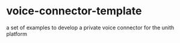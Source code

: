 # voice-connector-template
a set of examples to develop a private voice connector for the unith platform
